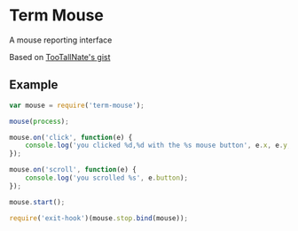 # Term Mouse

A mouse reporting interface

Based on [TooTallNate's gist](https://gist.github.com/1702813)

## Example

```js
var mouse = require('term-mouse');

mouse(process);

mouse.on('click', function(e) {
	console.log('you clicked %d,%d with the %s mouse button', e.x, e.y, e.button);
});

mouse.on('scroll', function(e) {
	console.log('you scrolled %s', e.button);
});

mouse.start();

require('exit-hook')(mouse.stop.bind(mouse));
```
